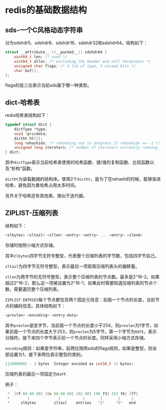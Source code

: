 # redis的基础数据结构

## sds-一个C风格动态字符串

分为sdshdr5、sdshdr8、sdshdr16、sdshdr32和sdshdr64。结构如下：

~~~c
struct __attribute__ ((__packed__)) sdshdr64 {
    uint64_t len; /* used */
    uint64_t alloc; /* excluding the header and null terminator */
    unsigned char flags; /* 3 lsb of type, 5 unused bits */
    char buf[];
};
~~~

flags的低三位表示当前sds属于哪一种类型。

## dict-哈希表

redis哈希表结构如下：

~~~c
typedef struct dict {
    dictType *type;
    void *privdata;
    dictht ht[2];
    long rehashidx; /* rehashing not in progress if rehashidx == -1 */
    unsigned long iterators; /* number of iterators currently running */
} dict;
~~~

其中`dictType`表示当前哈希表使用的哈希函数、键/值的复制函数、比较函数以及“析构”函数。

`dictht`为装载数据的结构体。使用2个`dictht`，是为了在rehash的时候，能够渐进哈希，避免因为重哈希占用太多时间。

另外关于哈希还有其他类，类似于迭代器。

## ZIPLIST-压缩列表

结构如下：

~~~c
<zlbytes> <zltail> <zllen> <entry> <entry> ... <entry> <zlend>
~~~

存储时按照小端方式存储。

其中`zlbytes`四字节无符号整型，代表整个压缩列表的字节数，包括四字节自己。

`zltail`为四字节无符号整型，表示最后一项距离压缩列表头的偏移量。

`zllen`为两字节的无符号整型，表示整个压缩列表的节点数。最多是2\^16-2。如果超过2\^16-2，那么这一项被设置为2\^16-1，如果此时需要知道压缩列表的节点个数，需要遍历整个压缩列表。

`ZIPLIST ENTRIES`每个节点都包含两个固定元信息：前面一个节点的长度，当前节点的编码信息。具体结构如下：

~~~c
<prevlen> <encoding> <entry-data>
~~~

其中`prevlen`是变字节，当前面一个节点的长度小于254，则`prevlen`为1字节，如果前面一个节点的长度大于253，则`prevlen`为5字节，第一个字节为`0XFE`，表示分隔符。接下来四个字节表示前一个节点的长度。同样采用小端方式存储。

`encoding`规则：如果是字符串，前两位按照sds的flags规则，如果是整型，则全部设置为1，接下来两位表示整型的类别。

~~~c
|11000000| - 3 bytes  Integer encoded as int16_t (2 bytes).
~~~

压缩列表的最后一项固定为`0xFF`.

例子：

~~~c
 *  [0f 00 00 00] [0c 00 00 00] [02 00] [00 f3] [02 f6] [ff]
 *        |             |          |       |       |     |
 *     zlbytes        zltail    entries   "2"     "5"   end
~~~

